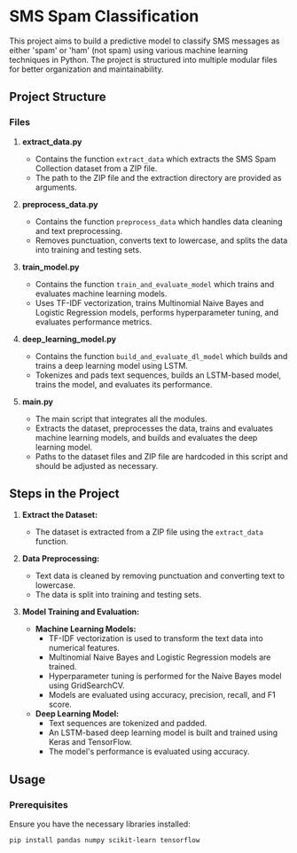 # SMS Spam Classification

This project aims to build a predictive model to classify SMS messages as either 'spam' or 'ham' (not spam) using various machine learning techniques in Python. The project is structured into multiple modular files for better organization and maintainability.

## Project Structure

### Files

1. **extract_data.py**
   - Contains the function `extract_data` which extracts the SMS Spam Collection dataset from a ZIP file.
   - The path to the ZIP file and the extraction directory are provided as arguments.

2. **preprocess_data.py**
   - Contains the function `preprocess_data` which handles data cleaning and text preprocessing.
   - Removes punctuation, converts text to lowercase, and splits the data into training and testing sets.

3. **train_model.py**
   - Contains the function `train_and_evaluate_model` which trains and evaluates machine learning models.
   - Uses TF-IDF vectorization, trains Multinomial Naive Bayes and Logistic Regression models, performs hyperparameter tuning, and evaluates performance metrics.

4. **deep_learning_model.py**
   - Contains the function `build_and_evaluate_dl_model` which builds and trains a deep learning model using LSTM.
   - Tokenizes and pads text sequences, builds an LSTM-based model, trains the model, and evaluates its performance.

5. **main.py**
   - The main script that integrates all the modules.
   - Extracts the dataset, preprocesses the data, trains and evaluates machine learning models, and builds and evaluates the deep learning model.
   - Paths to the dataset files and ZIP file are hardcoded in this script and should be adjusted as necessary.

## Steps in the Project

1. **Extract the Dataset:**
   - The dataset is extracted from a ZIP file using the `extract_data` function.

2. **Data Preprocessing:**
   - Text data is cleaned by removing punctuation and converting text to lowercase.
   - The data is split into training and testing sets.

3. **Model Training and Evaluation:**
   - **Machine Learning Models:**
     - TF-IDF vectorization is used to transform the text data into numerical features.
     - Multinomial Naive Bayes and Logistic Regression models are trained.
     - Hyperparameter tuning is performed for the Naive Bayes model using GridSearchCV.
     - Models are evaluated using accuracy, precision, recall, and F1 score.
   - **Deep Learning Model:**
     - Text sequences are tokenized and padded.
     - An LSTM-based deep learning model is built and trained using Keras and TensorFlow.
     - The model's performance is evaluated using accuracy.

## Usage

### Prerequisites

Ensure you have the necessary libraries installed:

```bash
pip install pandas numpy scikit-learn tensorflow
